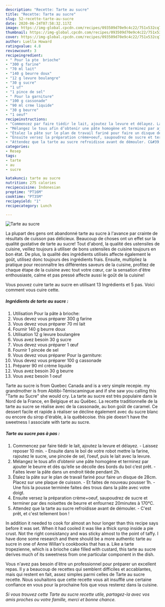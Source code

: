 ```yaml
---
description: "Recette: Tarte au sucre"
title: "Recette: Tarte au sucre"
slug: 52-recette-tarte-au-sucre
date: 2020-06-24T07:58:32.117Z
image: https://img-global.cpcdn.com/recipes/093509d70e9c4c22/751x532cq70/tarte-au-sucre-photo-principale-de-la-recette.jpg
thumbnail: https://img-global.cpcdn.com/recipes/093509d70e9c4c22/751x532cq70/tarte-au-sucre-photo-principale-de-la-recette.jpg
cover: https://img-global.cpcdn.com/recipes/093509d70e9c4c22/751x532cq70/tarte-au-sucre-photo-principale-de-la-recette.jpg
author: Luella Howard
ratingvalue: 4.8
reviewcount: 3
recipeingredient:
- " Pour la pte  brioche"
- "300 g farine"
- "70 ml lait"
- "140 g beurre doux"
- "12 g levure boulangre"
- "30 g sucre"
- "1 uf"
- "1 pince de sel"
- " Pour la garniture"
- "100 g cassonade"
- "90 ml crme liquide"
- "30 g beurre"
- "1 oeuf"
recipeinstructions:
- "Commencez par faire tiédir le lait, ajoutez la levure et délayez. Laissez reposer 10 min. Ensuite dans le bol de votre robot mettre la farine, rajoutez le sucre, une pincée de sel, l’oeuf, puis le lait avec la levure."
- "Mélangez le tous afin d’obtenir une pâte homogène et terminez par ajouter le beurre et dès qu’elle se décolle des bords du bol c’est prêt. Faites lever la pâte dans un endroit tiède pendant 2h."
- "Étalez la pâte sur le plan de travail fariné pour faire un disque de 28cm. Placez sur une plaque de cuisson. Et faites de nouveau pousser 1h. Une fois la pousse terminée faites des trous dans la pâte avec votre doigt."
- "Ensuite versez la préparation crème+oeuf, saupoudrez de sucre et terminer par des noisettes de beurre et enfournez 20minutes à 170°C."
- "Attendez que la tarte au sucre refroidisse avant de démouler. C&#39;est prêt, et c&#39;est tellement bon !"
categories:
- Resep
tags:
- tarte
- au
- sucre

katakunci: tarte au sucre 
nutrition: 275 calories
recipecuisine: Indonesian
preptime: "PT16M"
cooktime: "PT35M"
recipeyield: "1"
recipecategory: Lunch

---
```



![Tarte au sucre](https://img-global.cpcdn.com/recipes/093509d70e9c4c22/751x532cq70/tarte-au-sucre-photo-principale-de-la-recette.jpg)

La plupart des gens ont abandonné tarte au sucre à l'avance par crainte de résultats de cuisson pas délicieux. Beaucoup de choses ont un effet sur la qualité gustative de tarte au sucre! Tout d'abord, la qualité des ustensiles de cuisine, veillez toujours à utiliser de bons ustensiles de cuisine toujours en bon état. De plus, la qualité des ingrédients utilisés affecte également le goût, utilisez donc toujours des ingrédients frais. Ensuite, multipliez la pratique pour reconnaître les différentes saveurs de la cuisine, profitez de chaque étape de la cuisine avec tout votre cœur, car la sensation d'être enthousiaste, calme et pas pressé affecte aussi le goût de la cuisine!

<!--inarticleads1-->

Vous pouvez cuire tarte au sucre en utilisant 13 Ingrédients et 5 pas. Voici comment vous cuire cette.

##### Ingrédients de tarte au sucre :

1. Utilisation  Pour la pâte à brioche:
1. Vous devez vous préparer 300 g farine
1. Vous devez vous préparer 70 ml lait
1. Fournir 140 g beurre doux
1. Utilisation 12 g levure boulangère
1. Vous avez besoin 30 g sucre
1. Vous devez vous préparer 1 œuf
1. Fournir 1 pincée de sel
1. Vous devez vous préparer  Pour la garniture:
1. Vous devez vous préparer 100 g cassonade
1. Préparer 90 ml crème liquide
1. Vous avez besoin 30 g beurre
1. Vous avez besoin 1 oeuf


Tarte au sucre is from Quebec Canada and is a very simple recepie. my grandmother is from Abitibi-Témiscamingue and if she saw you calling this &#34;Tarte au Sucre&#34; she would cry. La tarte au sucre est très populaire dans le Nord de la France, en Belgique et au Québec. La recette traditionnelle de la tarte au sucre se réalise avec de la cassonade, au bon goût de caramel. Ce dessert facile et rapide à réaliser se décline également avec du sucre blanc ou encore du sirop d&#39;érable, à la québécoise. this pie doesn&#39;t have the sweetness I associate with tarte au sucre. 

<!--inarticleads2-->

##### Tarte au sucre pas à pas :

1. Commencez par faire tiédir le lait, ajoutez la levure et délayez. - Laissez reposer 10 min. - Ensuite dans le bol de votre robot mettre la farine, rajoutez le sucre, une pincée de sel, l’oeuf, puis le lait avec la levure.
1. Mélangez le tous afin d’obtenir une pâte homogène et terminez par ajouter le beurre et dès qu’elle se décolle des bords du bol c’est prêt. - Faites lever la pâte dans un endroit tiède pendant 2h.
1. Étalez la pâte sur le plan de travail fariné pour faire un disque de 28cm. Placez sur une plaque de cuisson. - Et faites de nouveau pousser 1h. - Une fois la pousse terminée faites des trous dans la pâte avec votre doigt.
1. Ensuite versez la préparation crème+oeuf, saupoudrez de sucre et terminer par des noisettes de beurre et enfournez 20minutes à 170°C.
1. Attendez que la tarte au sucre refroidisse avant de démouler. - C&#39;est prêt, et c&#39;est tellement bon !


In addition it needed to cook for almost an hour longer than this recipe says before it was set. When it had cooled it was like a thick syrop inside a pie crust. Not the right consistancy and was sticky almost to the point of taffy. I have done some research and there should be a more authentic tarte au sucre in one of Anne Willan&#39;s cookbooks that has a. Like a tarte tropezienne, which is a brioche cake filled with custard, this tarte au sucre derives much of its sweetness from one particular component in the dish. 

<!--inarticleads1-->

<p>
Vous n'avez pas besoin d'être un professionnel pour préparer un excellent repas. Il y a beaucoup de recettes qui semblent difficiles et accablantes, mais qui restent en fait, assez simples parmi celles de Tarte au sucre recette. Nous souhaitons que cette recette vous ait insufflé une certaine confiance en vous pour la prochaine fois que vous resterez dans la cuisine.
</p>

<p>
<i>Si vous trouvez cette Tarte au sucre recette utile, partagez-la avec vos amis proches ou votre famille, merci et bonne chance.</i>
</p>
